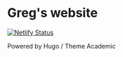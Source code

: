 # Greg's website
[![Netlify Status](https://api.netlify.com/api/v1/badges/5f9939d1-d06e-47b2-ba5e-bdcce739d8b4/deploy-status)](https://app.netlify.com/sites/gregoirejan/deploys)

Powered by Hugo / Theme Academic